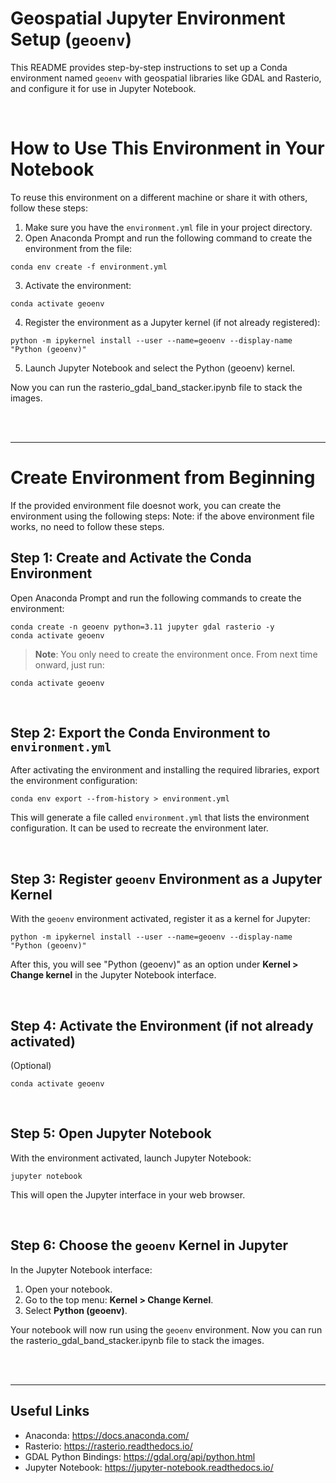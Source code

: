 # Geospatial Jupyter Environment Setup (`geoenv`)

This README provides step-by-step instructions to set up a Conda environment named `geoenv` with geospatial libraries like GDAL and Rasterio, and configure it for use in Jupyter Notebook.

<br/>

# How to Use This Environment in Your Notebook

To reuse this environment on a different machine or share it with others, follow these steps:

1. Make sure you have the `environment.yml` file in your project directory.  
2. Open Anaconda Prompt and run the following command to create the environment from the file:

```
conda env create -f environment.yml
```

3. Activate the environment:

```
conda activate geoenv
```

4. Register the environment as a Jupyter kernel (if not already registered):

```
python -m ipykernel install --user --name=geoenv --display-name "Python (geoenv)"
```

5. Launch Jupyter Notebook and select the Python (geoenv) kernel.

Now you can run the rasterio_gdal_band_stacker.ipynb file to stack the images.


<br/><br/>



---

# Create Environment from Beginning
If the provided environment file doesnot work, you can create the environment using the following steps: 
Note: if the above environment file works, no need to follow these steps. 
## Step 1: Create and Activate the Conda Environment

Open Anaconda Prompt and run the following commands to create the environment:

```
conda create -n geoenv python=3.11 jupyter gdal rasterio -y
conda activate geoenv
```

> **Note**: You only need to create the environment once. From next time onward, just run:

```
conda activate geoenv
```

<br/>

## Step 2: Export the Conda Environment to `environment.yml`

After activating the environment and installing the required libraries, export the environment configuration:

```
conda env export --from-history > environment.yml
```

This will generate a file called `environment.yml` that lists the environment configuration. It can be used to recreate the environment later.

<br/>


## Step 3: Register `geoenv` Environment as a Jupyter Kernel

With the `geoenv` environment activated, register it as a kernel for Jupyter:

```
python -m ipykernel install --user --name=geoenv --display-name "Python (geoenv)"
```

After this, you will see "Python (geoenv)" as an option under **Kernel > Change kernel** in the Jupyter Notebook interface.


<br/>

## Step 4: Activate the Environment (if not already activated)

(Optional)

```
conda activate geoenv
```


<br/>

## Step 5: Open Jupyter Notebook

With the environment activated, launch Jupyter Notebook:

```
jupyter notebook
```

This will open the Jupyter interface in your web browser.


<br/>

## Step 6: Choose the `geoenv` Kernel in Jupyter

In the Jupyter Notebook interface:

1. Open your notebook.  
2. Go to the top menu: **Kernel > Change Kernel**.  
3. Select **Python (geoenv)**.  

Your notebook will now run using the `geoenv` environment. Now you can run the rasterio_gdal_band_stacker.ipynb file to stack the images.


<br/><br/>

---

## Useful Links

- Anaconda: https://docs.anaconda.com/  
- Rasterio: https://rasterio.readthedocs.io/  
- GDAL Python Bindings: https://gdal.org/api/python.html  
- Jupyter Notebook: https://jupyter-notebook.readthedocs.io/
